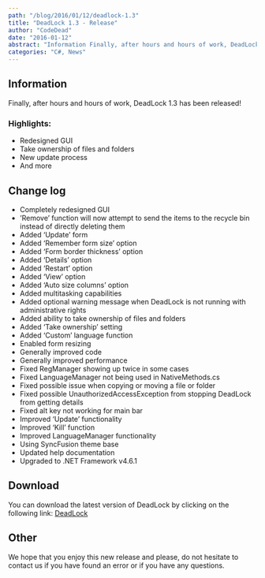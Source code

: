 ```yaml
---
path: "/blog/2016/01/12/deadlock-1.3"
title: "DeadLock 1.3 - Release"
author: "CodeDead"
date: "2016-01-12"
abstract: "Information Finally, after hours and hours of work, DeadLock 1.3 has been released! Highlights: Redesigned GUI Take ownership of files and folders New update process And more Change log Completely redesigned GUI ’Remove’ function will now attempt to send the items to..."
categories: "C#, News"
---
```

## Information

Finally, after hours and hours of work, DeadLock 1.3 has been released!

### Highlights:

* Redesigned GUI
* Take ownership of files and folders
* New update process
* And more

## Change log

* Completely redesigned GUI
* ’Remove’ function will now attempt to send the items to the recycle bin instead of directly deleting them
* Added ‘Update’ form
* Added ‘Remember form size’ option
* Added ‘Form border thickness’ option
* Added ‘Details’ option
* Added ‘Restart’ option
* Added ‘View’ option
* Added ‘Auto size columns’ option
* Added multitasking capabilities
* Added optional warning message when DeadLock is not running with administrative rights
* Added ability to take ownership of files and folders
* Added ‘Take ownership’ setting
* Added ‘Custom’ language function
* Enabled form resizing
* Generally improved code
* Generally improved performance
* Fixed RegManager showing up twice in some cases
* Fixed LanguageManager not being used in NativeMethods.cs
* Fixed possible issue when copying or moving a file or folder
* Fixed possible UnauthorizedAccessException from stopping DeadLock from getting details
* Fixed alt key not working for main bar
* Improved ‘Update’ functionality
* Improved ‘Kill’ function
* Improved LanguageManager functionality
* Using SyncFusion theme base
* Updated help documentation
* Upgraded to .NET Framework v4.6.1

## Download

You can download the latest version of DeadLock by clicking on the following link:
<a href="/software/deadlock">DeadLock</a>

## Other

We hope that you enjoy this new release and please, do not hesitate to contact us if you have found an error or if you have any questions.
